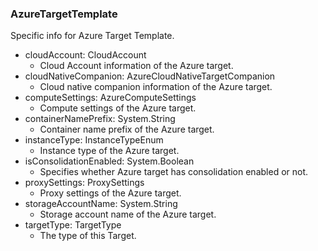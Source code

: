 ### AzureTargetTemplate
Specific info for Azure Target Template.

- cloudAccount: CloudAccount
  - Cloud Account information of the Azure target.
- cloudNativeCompanion: AzureCloudNativeTargetCompanion
  - Cloud native companion information of the Azure target.
- computeSettings: AzureComputeSettings
  - Compute settings of the Azure target.
- containerNamePrefix: System.String
  - Container name prefix of the Azure target.
- instanceType: InstanceTypeEnum
  - Instance type of the Azure target.
- isConsolidationEnabled: System.Boolean
  - Specifies whether Azure target has consolidation enabled or not.
- proxySettings: ProxySettings
  - Proxy settings of the Azure target.
- storageAccountName: System.String
  - Storage account name of the Azure target.
- targetType: TargetType
  - The type of this Target.

